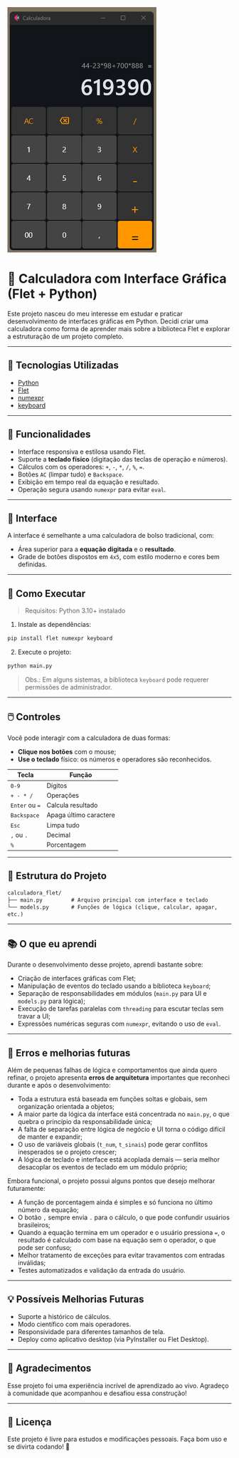 ![Screenshot da Calculadora](assets/calculadora.png)

# 🧮 Calculadora com Interface Gráfica (Flet + Python)

Este projeto nasceu do meu interesse em estudar e praticar desenvolvimento de interfaces gráficas em Python. Decidi criar uma calculadora como forma de aprender mais sobre a biblioteca Flet e explorar a estruturação de um projeto completo.

---

## 🚀 Tecnologias Utilizadas

- [Python](https://www.python.org/)
- [Flet](https://flet.dev/)
- [numexpr](https://github.com/pydata/numexpr)
- [keyboard](https://github.com/boppreh/keyboard)

---

## 🧠 Funcionalidades

- Interface responsiva e estilosa usando Flet.
- Suporte a **teclado físico** (digitação das teclas de operação e números).
- Cálculos com os operadores: `+`, `-`, `*`, `/`, `%`, `=`.
- Botões `AC` (limpar tudo) e `Backspace`.
- Exibição em tempo real da equação e resultado.
- Operação segura usando `numexpr` para evitar `eval`.

---

## 📸 Interface

A interface é semelhante a uma calculadora de bolso tradicional, com:

- Área superior para a **equação digitada** e o **resultado**.
- Grade de botões dispostos em `4x5`, com estilo moderno e cores bem definidas.

---

## 🧪 Como Executar

> Requisitos: Python 3.10+ instalado

1. Instale as dependências:
```bash
pip install flet numexpr keyboard
```

2. Execute o projeto:
```bash
python main.py
```

> Obs.: Em alguns sistemas, a biblioteca `keyboard` pode requerer permissões de administrador.

---

## 🖱️ Controles

Você pode interagir com a calculadora de duas formas:

- **Clique nos botões** com o mouse;
- **Use o teclado** físico: os números e operadores são reconhecidos.

| Tecla         | Função              |
|---------------|---------------------|
| `0-9`         | Dígitos             |
| `+ - * /`     | Operações           |
| `Enter` ou `=`| Calcula resultado   |
| `Backspace`   | Apaga último caractere |
| `Esc`         | Limpa tudo          |
| `,` ou `.`    | Decimal             |
| `%`           | Porcentagem         |

---

## 🧠 Estrutura do Projeto

```
calculadora_flet/
├── main.py         # Arquivo principal com interface e teclado
└── models.py       # Funções de lógica (clique, calcular, apagar, etc.)
```

---

## 📚 O que eu aprendi

Durante o desenvolvimento desse projeto, aprendi bastante sobre:

- Criação de interfaces gráficas com Flet;
- Manipulação de eventos do teclado usando a biblioteca `keyboard`;
- Separação de responsabilidades em módulos (`main.py` para UI e `models.py` para lógica);
- Execução de tarefas paralelas com `threading` para escutar teclas sem travar a UI;
- Expressões numéricas seguras com `numexpr`, evitando o uso de `eval`.

---

## 🐞 Erros e melhorias futuras

Além de pequenas falhas de lógica e comportamentos que ainda quero refinar, o projeto apresenta **erros de arquitetura** importantes que reconheci durante e após o desenvolvimento:

- Toda a estrutura está baseada em funções soltas e globais, sem organização orientada a objetos;
- A maior parte da lógica da interface está concentrada no `main.py`, o que quebra o princípio da responsabilidade única;
- A falta de separação entre lógica de negócio e UI torna o código difícil de manter e expandir;
- O uso de variáveis globais (`t_num`, `t_sinais`) pode gerar conflitos inesperados se o projeto crescer;
- A lógica de teclado e interface está acoplada demais — seria melhor desacoplar os eventos de teclado em um módulo próprio;


Embora funcional, o projeto possui alguns pontos que desejo melhorar futuramente:

- A função de porcentagem ainda é simples e só funciona no último número da equação;
- O botão `,` sempre envia `.` para o cálculo, o que pode confundir usuários brasileiros;
- Quando a equação termina em um operador e o usuário pressiona `=`, o resultado é calculado com base na equação sem o operador, o que pode ser confuso;
- Melhor tratamento de exceções para evitar travamentos com entradas inválidas;
- Testes automatizados e validação da entrada do usuário.

---

## 💡 Possíveis Melhorias Futuras

- Suporte a histórico de cálculos.
- Modo científico com mais operadores.
- Responsividade para diferentes tamanhos de tela.
- Deploy como aplicativo desktop (via PyInstaller ou Flet Desktop).

---

## 🤝 Agradecimentos

Esse projeto foi uma experiência incrível de aprendizado ao vivo. Agradeço à comunidade que acompanhou e desafiou essa construção!

---

## 📜 Licença

Este projeto é livre para estudos e modificações pessoais. Faça bom uso e se divirta codando! 🚀
